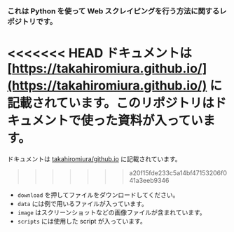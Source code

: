 ### これは Python を使って Web スクレイピングを行う方法に関するレポジトリです。

<<<<<<< HEAD
ドキュメントは [https://takahiromiura.github.io/](https://takahiromiura.github.io/) に記載されています。このリポジトリはドキュメントで使った資料が入っています。
=======
ドキュメントは [takahiromiura/github.io](takahiromiura.github.io) に記載されています。
>>>>>>> a20f15fde233c5a14bf47153206f041a3eeb9346

* `download` を押してファイルをダウンロードしてください。
* `data` には例で用いるファイルが入っています。
* `image` はスクリーンショットなどの画像ファイルが含まれています。
* `scripts` には使用した script が入っています。
